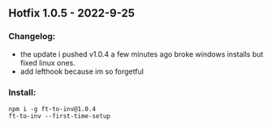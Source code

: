<!-- just a file to make the releases from for the automation script -->
<!-- edit this per release -->
<!-- when should i try properly versioning? -->
## Hotfix 1.0.5 - 2022-9-25
### Changelog: 
- the update i pushed v1.0.4 a few minutes ago broke windows installs but fixed linux ones.
- add lefthook because im so forgetful
<!-- im quite lazy, so i don't update the readme often. -->
<!-- ill probably do it next release -->
### Install:
```
npm i -g ft-to-inv@1.0.4
ft-to-inv --first-time-setup
```
<!-- i am extremely unprofessional, so youll see whatever i didnt feel like doing scattered throughout the codebase -->

